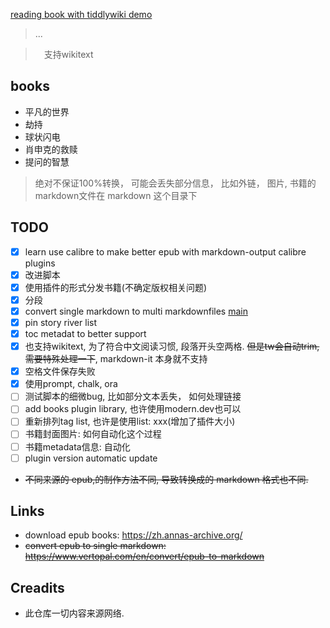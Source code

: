 [reading book with tiddlywiki demo](https://oeyoews.github.io/reading-books-with-tiddlywiki/)

> ...

>　支持wikitext

## books

- 平凡的世界
- 劫持
- 球状闪电
- 肖申克的救赎
- 提问的智慧

> 绝对不保证100%转换， 可能会丢失部分信息， 比如外链， 图片, 书籍的markdown文件在 markdown 这个目录下

## TODO

- [x] learn use calibre to make better epub with markdown-output calibre plugins
- [x] 改进脚本
- [x] 使用插件的形式分发书籍(不确定版权相关问题)
- [x] 分段
- [x] convert single markdown to multi markdownfiles [main](./src/main.js)
- [x] pin story river list
- [x] toc metadat to better support
- [x] 也支持wikitext, 为了符合中文阅读习惯, 段落开头空两格. ~~但是tw会自动trim, 需要特殊处理一下~~, markdown-it 本身就不支持
- [x] 空格文件保存失败
- [x] 使用prompt, chalk, ora
- [ ] 测试脚本的细微bug, 比如部分文本丢失， 如何处理链接
- [ ] add books plugin library, 也许使用modern.dev也可以
- [ ] 重新排列tag list, 也许是使用list: xxx(增加了插件大小)
- [ ] 书籍封面图片: 如何自动化这个过程
- [ ] 书籍metadata信息: 自动化
- [ ] plugin version automatic update

- ~~不同来源的 epub,的制作方法不同, 导致转换成的 markdown 格式也不同.~~

## Links

- download epub books: https://zh.annas-archive.org/
- ~~convert epub to single markdown: https://www.vertopal.com/en/convert/epub-to-markdown~~

<!-- ```bash
vertopal convert EPUB_INPUT_FILE --to markdown
``` -->

## Creadits

- 此仓库一切内容来源网络.
